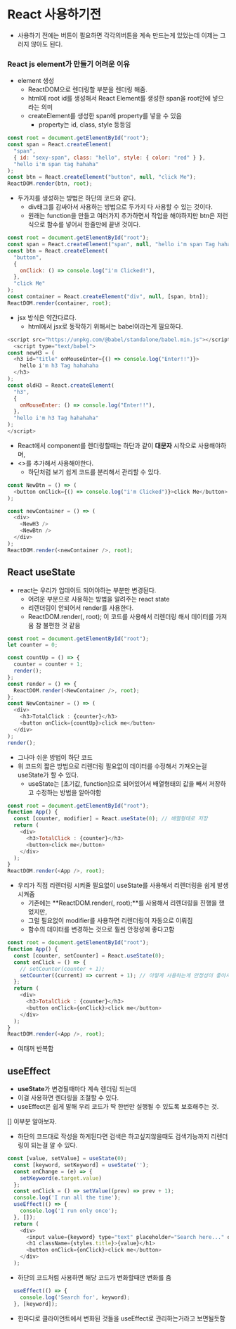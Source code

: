 # React 사용하기전

- 사용하기 전에는 버튼이 필요하면 각각의버튼을 계속 만드는게 있었는데 이제는 그러지 않아도 된다.

### React js element가 만들기 어려운 이유

- element 생성
  - ReactDOM으로 렌더링할 부분을 렌더링 해줌.
  - html에 root id를 생성해서 React Element를 생성한 span을 root안에 넣으라는 의미
  - createElement를 생성한 span에 property를 넣을 수 있음
    - property는 id, class, style 등등임

```js
const root = document.getElementById("root");
const span = React.createElement(
  "span",
  { id: "sexy-span", class: "hello", style: { color: "red" } },
  "hello i'm span tag hahaha"
);
const btn = React.createElement("button", null, "click Me");
ReactDOM.render(btn, root);
```

- 두가지를 생성하는 방법은 하단의 코드와 같다.
  - div태그를 감싸아서 사용하는 방법으로 두가지 다 사용할 수 있는 것이다.
  - 원래는 function을 만들고 여러가지 추가하면서 작업을 해야하지만 btn은 저런식으로 함수를 넣어서 한줄만에 끝낸 것이다.

```js
const root = document.getElementById("root");
const span = React.createElement("span", null, "hello i'm span Tag hahahaha");
const btn = React.createElement(
  "button",
  {
    onClick: () => console.log("i'm Clicked!"),
  },
  "click Me"
);
const container = React.createElement("div", null, [span, btn]);
ReactDOM.render(container, root);
```

- jsx 방식은 약간다르다.
  - html에서 jsx로 동작하기 위해서는 babel이라는게 필요하다.

```js
<script src="https://unpkg.com/@babel/standalone/babel.min.js"></script>
  <script type="text/babel">
const newH3 = (
  <h3 id="title" onMouseEnter={() => console.log("Enter!!")}>
    hello i'm h3 Tag hahahaha
  </h3>
);
const oldH3 = React.createElement(
  "h3",
  {
    onMouseEnter: () => console.log("Enter!!"),
  },
  "hello i'm h3 Tag hahahaha"
);
</script>
```

- React에서 component를 렌더링할때는 하단과 같이 **대문자** 시작으로 사용해야하며,
- <>를 추가해서 사용해야한다.
  - 하단처럼 보기 쉽게 코드를 분리해서 관리할 수 있다.

```js
const NewBtn = () => (
  <button onClick={() => console.log("i'm Clicked")}>click Me</button>
);

const newContainer = () => (
  <div>
    <NewH3 />
    <NewBtn />
  </div>
);
ReactDOM.render(<newContainer />, root);
```

## React useState

- react는 우리가 업데이트 되어야하는 부분만 변경된다.
  - 어려운 부분으로 사용하는 방법을 알려주는 react state
  - 리렌더링이 안되어서 render를 사용한다.
  - ReactDOM.render(<NewContainer />, root); 이 코드를 사용해서 리렌더링 해서 데이터를 가져옴 참 불편한 것 같음

```js
const root = document.getElementById("root");
let counter = 0;

const countUp = () => {
  counter = counter + 1;
  render();
};
const render = () => {
  ReactDOM.render(<NewContainer />, root);
};
const NewContainer = () => (
  <div>
    <h3>TotalClick : {counter}</h3>
    <button onClick={countUp}>click me</button>
  </div>
);
render();
```

- 그나마 쉬운 방법이 하단 코드
- 위 코드의 짧은 방법으로 리렌더링 필요없이 데이터를 수정해서 가져오는걸 useState가 할 수 있다.
  - useState는 [초기값, function]으로 되어있어서 배열형태의 값을 빼서 저장하고 수정하는 방법을 알아야함

```js
const root = document.getElementById("root");
function App() {
  const [counter, modifier] = React.useState(0); // 배열형태로 저장
  return (
    <div>
      <h3>TotalClick : {counter}</h3>
      <button>click me</button>
    </div>
  );
}
ReactDOM.render(<App />, root);
```

- 우리가 직접 리렌더링 시켜줄 필요없이 useState를 사용해서 리렌더링을 쉽게 발생시켜줌
  - 기존에는 **ReactDOM.render(<App />, root);**를 사용해서 리렌더링을 진행을 했었지만,
  - 그럴 필요없이 modifier를 사용하면 리렌더링이 자동으로 이뤄짐
  - 함수의 데이터를 변경하는 것으로 훨씬 안정성에 좋다고함

```js
const root = document.getElementById("root");
function App() {
  const [counter, setCounter] = React.useState(0);
  const onClick = () => {
    // setCounter(counter + 1);
    setCounter((current) => current + 1); // 이렇게 사용하는게 안정성이 좋아서 좋다고함
  };
  return (
    <div>
      <h3>TotalClick : {counter}</h3>
      <button onClick={onClick}>click me</button>
    </div>
  );
}
ReactDOM.render(<App />, root);
```

- 여태꺼 반복함

## useEffect
- **useState**가 변경될때마다 계속 렌더링 되는데
- 이걸 사용하면 렌더링을 조절할 수 있다.
- useEffect은 쉽게 말해 우리 코드가 딱 한번만 실행될 수 있도록 보호해주는 것.

[] 이부분 알아보자.
- 하단의 코드대로 작성을 하게된다면 검색은 하고싶지않을때도 검색기능까지 리렌더링이 되는걸 알 수 있다.
```js
const [value, setValue] = useState(0);
  const [keyword, setKeyword] = useState('');
  const onChange = (e) => {
    setKeyword(e.target.value)
  };
  const onClick = () => setValue((prev) => prev + 1);
  console.log('I run all the time');
  useEffect(() => {
    console.log('I run only once');
  }, []);
  return (
    <div>
      <input value={keyword} type="text" placeholder="Search here..." onChange={onChange} />
      <h1 className={styles.title}>{value}</h1>
      <button onClick={onClick}>click me</button>
    </div>
  );
```

- 하단의 코드처럼 사용하면 해당 코드가 변화할때만 변화를 줌

```js
  useEffect(() => {
    console.log('Search for', keyword);
  }, [keyword]);
```
- 한마디로 클라이언트에서 변화된 것들을 useEffect로 관리하는거라고 보면될듯함
